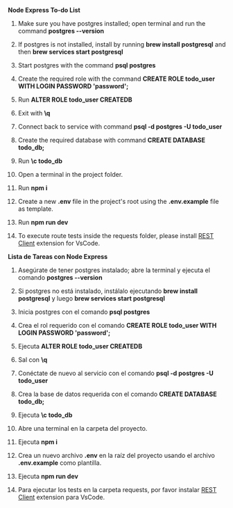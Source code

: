 **Node Express To-do List**

1. Make sure you have postgres installed; open terminal and run the command **postgres --version**
2. If postgres is not installed, install by running **brew install postgresql** and then **brew services start postgresql**

3. Start postgres with the command **psql postgres**
4. Create the required role with the command **CREATE ROLE todo_user WITH LOGIN PASSWORD 'password';**
5. Run **ALTER ROLE todo_user CREATEDB**
6. Exit with **\q**

7. Connect back to service with command **psql -d postgres -U todo_user**
8. Create the required database with command **CREATE DATABASE todo_db;**
9. Run **\c todo_db**

10. Open a terminal in the project folder.
11. Run **npm i**
12. Create a new **.env** file in the project's root using the **.env.example** file as template.
13. Run **npm run dev**

14. To execute route tests inside the requests folder, please install [REST Client](https://marketplace.visualstudio.com/items?itemName=humao.rest-client) extension for VsCode.

**Lista de Tareas con Node Express**

1. Asegúrate de tener postgres instalado; abre la terminal y ejecuta el comando **postgres --version**
2. Si postgres no está instalado, instálalo ejecutando **brew install postgresql** y luego **brew services start postgresql**

3. Inicia postgres con el comando **psql postgres**
4. Crea el rol requerido con el comando **CREATE ROLE todo_user WITH LOGIN PASSWORD 'password';**
5. Ejecuta **ALTER ROLE todo_user CREATEDB**
6. Sal con **\q**

7. Conéctate de nuevo al servicio con el comando **psql -d postgres -U todo_user**
8. Crea la base de datos requerida con el comando **CREATE DATABASE todo_db;**
9. Ejecuta **\c todo_db**

10. Abre una terminal en la carpeta del proyecto.
11. Ejecuta **npm i**
12. Crea un nuevo archivo **.env** en la raíz del proyecto usando el archivo **.env.example** como plantilla.
13. Ejecuta **npm run dev**
14. Para ejecutar los tests en la carpeta requests, por favor instalar [REST Client](https://marketplace.visualstudio.com/items?itemName=humao.rest-client) extension para VsCode.
